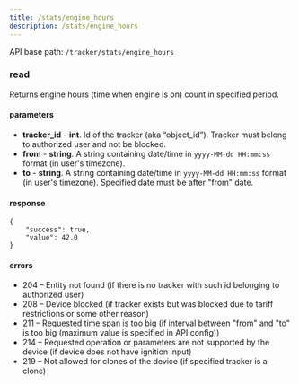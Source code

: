 ```yaml
---
title: /stats/engine_hours
description: /stats/engine_hours
---
```


API base path: `/tracker/stats/engine_hours`

### read
Returns engine hours (time when engine is on) count in specified period.

#### parameters
*   **tracker_id** - **int**. Id of the tracker (aka “object_id”). Tracker must belong to authorized user and not be blocked.
*   **from** - **string**. A string containing date/time in `yyyy-MM-dd HH:mm:ss` format (in user's timezone).
*   **to** - **string**. A string containing date/time in `yyyy-MM-dd HH:mm:ss` format (in user's timezone). Specified date must be after "from" date.

#### response
```json5
{
    "success": true,
    "value": 42.0
}
```

#### errors
*   204 – Entity not found (if there is no tracker with such id belonging to authorized user)
*   208 – Device blocked (if tracker exists but was blocked due to tariff restrictions or some other reason)
*   211 – Requested time span is too big (if interval between "from" and "to" is too big (maximum value is specified in API config))
*   214 – Requested operation or parameters are not supported by the device (if device does not have ignition input)
*   219 – Not allowed for clones of the device (if specified tracker is a clone)

